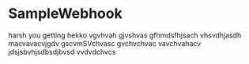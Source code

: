 # SampleWebhook
harsh
you
getting
hekko
vgvhvah
gjvshvas
gfhmdsfhjsach
vhsvdhjasdh
macvavacvjgdv
gscvmSVchvasc
gvchvchvac
vavchvahacv
jdsjsbvhjsdbsdjbvsd
vvdvdchvcs
